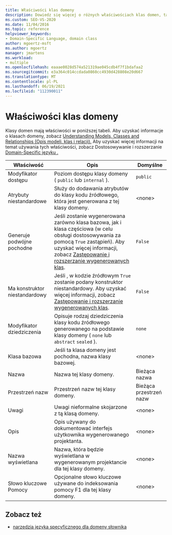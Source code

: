 ```yaml
---
title: Właściwości klas domeny
description: Dowiedz się więcej o różnych właściwościach klas domen, takich jak modyfikator dostępu, atrybuty niestandardowe i generowanie podwójnego pochodnego.
ms.custom: SEO-VS-2020
ms.date: 11/04/2016
ms.topic: reference
helpviewer_keywords:
- Domain-Specific Language, domain class
author: mgoertz-msft
ms.author: mgoertz
manager: jmartens
ms.workload:
- multiple
ms.openlocfilehash: eaaae0028d574a521319ae045cdb4f7f1bdafaa2
ms.sourcegitcommit: e3a364c014ccdada0860cc4930d428808e20d667
ms.translationtype: MT
ms.contentlocale: pl-PL
ms.lasthandoff: 06/19/2021
ms.locfileid: "112390011"
---
```

# <a name="properties-of-domain-classes"></a>Właściwości klas domeny
Klasy domen mają właściwości w poniższej tabeli. Aby uzyskać informacje o klasach domeny, zobacz [Understanding Models, Classes and Relationships (Opis modeli, klas i relacji).](../modeling/understanding-models-classes-and-relationships.md) Aby uzyskać więcej informacji na temat używania tych właściwości, zobacz Dostosowywanie i rozszerzanie [Domain-Specific języku .](../modeling/customizing-and-extending-a-domain-specific-language.md)

|Właściwość|Opis|Domyślne|
|-|-|-|
|Modyfikator dostępu|Poziom dostępu klasy domeny ( `public` lub `internal` ).|`public`|
|Atrybuty niestandardowe|Służy do dodawania atrybutów do klasy kodu źródłowego, która jest generowana z tej klasy domeny.|\<none>|
|Generuje podwójne pochodne|Jeśli zostanie wygenerowana zarówno klasa bazowa, jak i klasa częściowa (w celu obsługi dostosowywania za pomocą `True` zastąpień). Aby uzyskać więcej informacji, zobacz [Zastępowanie i rozszerzanie wygenerowanych klas](../modeling/overriding-and-extending-the-generated-classes.md).|`False`|
|Ma konstruktor niestandardowy|Jeśli , w kodzie źródłowym `True` zostanie podany konstruktor niestandardowy. Aby uzyskać więcej informacji, zobacz [Zastępowanie i rozszerzanie wygenerowanych klas](../modeling/overriding-and-extending-the-generated-classes.md).|`False`|
|Modyfikator dziedziczenia|Opisuje rodzaj dziedziczenia klasy kodu źródłowego generowanego na podstawie klasy domeny ( `none` lub `abstract` `sealed` ).|`none`|
|Klasa bazowa|Jeśli ta klasa domeny jest pochodna, nazwa klasy bazowej.|\<none>|
|Nazwa|Nazwa tej klasy domeny.|Bieżąca nazwa|
|Przestrzeń nazw|Przestrzeń nazw tej klasy domeny.|Bieżąca przestrzeń nazw|
|Uwagi|Uwagi nieformalne skojarzone z tą klasą domeny.|\<none>|
|Opis|Opis używany do dokumentować interfejs użytkownika wygenerowanego projektanta.|\<none>|
|Nazwa wyświetlana|Nazwa, która będzie wyświetlana w wygenerowanym projektancie dla tej klasy domeny.|\<none>|
|Słowo kluczowe Pomocy|Opcjonalne słowo kluczowe używane do indeksowania pomocy F1 dla tej klasy domeny.|\<none>|

## <a name="see-also"></a>Zobacz też

- [narzędzia języka specyficznego dla domeny słownika](/previous-versions/bb126564(v=vs.100))